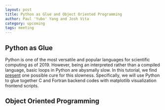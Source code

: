 ```yaml
---
layout: post
title: Python as Glue and Object Oriented Programming
author: Paul 'Yubo' Yang and Josh Vita
category: upcoming
tags: meeting
---
```


## Python as Glue
Python is one of the most versatile and popular languages for scientific computing as of 2019. However, being an interpreted rather than a compiled language, basic loops in Python are abysmally slow. In this tutorial, we find [present][1] one possible cure for this slowness. Specifically, we will use Python to glue together C and Fortran backend codes with matplotlib visualization frontend scripts.

## Object Oriented Programming


[1]: https://github.com/thehackerwithin/illinois/blob/master/python-as-glue/python-as-glue.pdf
